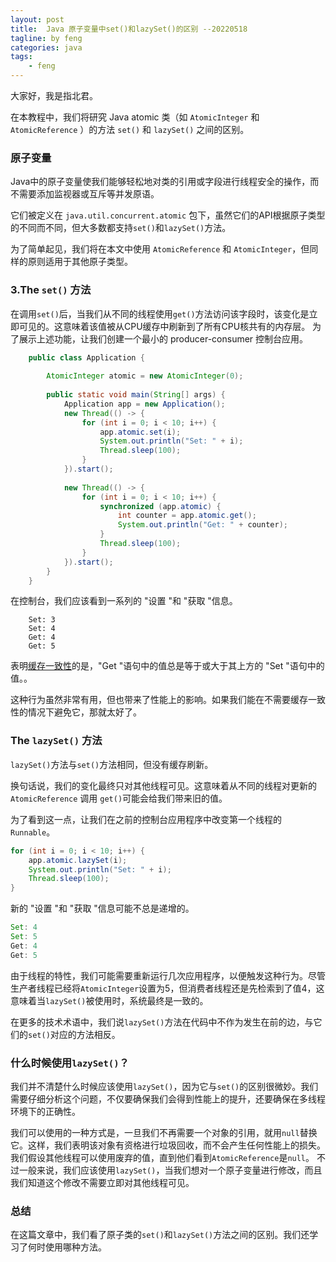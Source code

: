```yaml
---
layout: post
title:  Java 原子变量中set()和lazySet()的区别 --20220518
tagline: by feng
categories: java
tags: 
    - feng
---
```


大家好，我是指北君。

在本教程中，我们将研究 Java atomic 类（如 `AtomicInteger` 和 `AtomicReference` ）的方法 `set()` 和 `lazySet()` 之间的区别。
<!--more-->
### 原子变量

Java中的原子变量使我们能够轻松地对类的引用或字段进行线程安全的操作，而不需要添加监视器或互斥等并发原语。

它们被定义在 `java.util.concurrent.atomic` 包下，虽然它们的API根据原子类型的不同而不同，但大多数都支持`set()`和`lazySet()`方法。

为了简单起见，我们将在本文中使用 `AtomicReference` 和 `AtomicInteger`，但同样的原则适用于其他原子类型。

### 3.The `set()` 方法

在调用`set()`后，当我们从不同的线程使用`get()`方法访问该字段时，该变化是立即可见的。这意味着该值被从CPU缓存中刷新到了所有CPU核共有的内存层。
为了展示上述功能，让我们创建一个最小的 producer-consumer 控制台应用。

```java
    public class Application {
    
        AtomicInteger atomic = new AtomicInteger(0);
    
        public static void main(String[] args) {
            Application app = new Application();
            new Thread(() -> {
                for (int i = 0; i < 10; i++) {
                    app.atomic.set(i);
                    System.out.println("Set: " + i);
                    Thread.sleep(100);
                }
            }).start();
    
            new Thread(() -> {
                for (int i = 0; i < 10; i++) {
                    synchronized (app.atomic) {
                        int counter = app.atomic.get();
                        System.out.println("Get: " + counter);
                    }
                    Thread.sleep(100);
                }
            }).start();
        }
    }
```

在控制台，我们应该看到一系列的 "设置 "和 "获取 "信息。

```
    Set: 3
    Set: 4
    Get: 4
    Get: 5
```

表明[缓存一致性](https://en.wikipedia.org/wiki/Cache_coherence)的是，"Get "语句中的值总是等于或大于其上方的 "Set "语句中的值。。

这种行为虽然非常有用，但也带来了性能上的影响。如果我们能在不需要缓存一致性的情况下避免它，那就太好了。

### The `lazySet()` 方法

`lazySet()`方法与`set()`方法相同，但没有缓存刷新。

换句话说，我们的变化最终只对其他线程可见。这意味着从不同的线程对更新的 `AtomicReference` 调用 `get()`可能会给我们带来旧的值。

为了看到这一点，让我们在之前的控制台应用程序中改变第一个线程的`Runnable`。

```java
for (int i = 0; i < 10; i++) {
    app.atomic.lazySet(i);
    System.out.println("Set: " + i);
    Thread.sleep(100);
}
```

新的 "设置 "和 "获取 "信息可能不总是递增的。

```java
Set: 4
Set: 5
Get: 4
Get: 5
```

由于线程的特性，我们可能需要重新运行几次应用程序，以便触发这种行为。尽管生产者线程已经将`AtomicInteger`设置为5，但消费者线程还是先检索到了值4，这意味着当`lazySet()`被使用时，系统最终是一致的。

在更多的技术术语中，我们说`lazySet()`方法在代码中不作为发生在前的边，与它们的`set()`对应的方法相反。

### 什么时候使用`lazySet()`？

我们并不清楚什么时候应该使用`lazySet()`，因为它与`set()`的区别很微妙。我们需要仔细分析这个问题，不仅要确保我们会得到性能上的提升，还要确保在多线程环境下的正确性。

我们可以使用的一种方式是，一旦我们不再需要一个对象的引用，就用`null`替换它。这样，我们表明该对象有资格进行垃圾回收，而不会产生任何性能上的损失。我们假设其他线程可以使用废弃的值，直到他们看到`AtomicReference`是`null`。
不过一般来说，我们应该使用`lazySet()`，当我们想对一个原子变量进行修改，而且我们知道这个修改不需要立即对其他线程可见。

### 总结

在这篇文章中，我们看了原子类的`set()`和`lazySet()`方法之间的区别。我们还学习了何时使用哪种方法。
